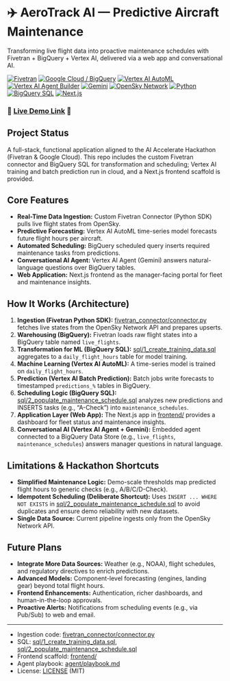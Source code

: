 # ✈️ AeroTrack AI — Predictive Aircraft Maintenance

Transforming live flight data into proactive maintenance schedules with Fivetran + BigQuery + Vertex AI, delivered via a web app and conversational AI.

[![Fivetran](https://img.shields.io/badge/Fivetran-Python%20SDK-2F8CFF?logo=fivetran&logoColor=white)](#)
[![Google Cloud / BigQuery](https://img.shields.io/badge/Google%20Cloud-BigQuery-4285F4?logo=googlecloud&logoColor=white)](#)
[![Vertex AI AutoML](https://img.shields.io/badge/Vertex%20AI-AutoML-4285F4?logo=googlecloud&logoColor=white)](#)
[![Vertex AI Agent Builder](https://img.shields.io/badge/Vertex%20AI-Agent%20Builder-4285F4?logo=googlecloud&logoColor=white)](#)
[![Gemini](https://img.shields.io/badge/Gemini-Conversational%20AI-4285F4?logo=googlecloud&logoColor=white)](#)
[![OpenSky Network](https://img.shields.io/badge/OpenSky%20Network-API-555555)](#)
[![Python](https://img.shields.io/badge/Python-3.x-3776AB?logo=python&logoColor=white)](#)
[![BigQuery SQL](https://img.shields.io/badge/SQL-BigQuery-FFCA28?logo=googlecloud&logoColor=black)](#)
[![Next.js](https://img.shields.io/badge/Next.js-15-000000?logo=nextdotjs&logoColor=white)](#)

### 🚀 [Live Demo Link](http://your-app-url-here.com) 🚀

## Project Status
A full-stack, functional application aligned to the AI Accelerate Hackathon (Fivetran & Google Cloud). This repo includes the custom Fivetran connector and BigQuery SQL for transformation and scheduling; Vertex AI training and batch prediction run in cloud, and a Next.js frontend scaffold is provided.

## Core Features
- **Real-Time Data Ingestion:** Custom Fivetran Connector (Python SDK) pulls live flight states from OpenSky.
- **Predictive Forecasting:** Vertex AI AutoML time-series model forecasts future flight hours per aircraft.
- **Automated Scheduling:** BigQuery scheduled query inserts required maintenance tasks from predictions.
- **Conversational AI Agent:** Vertex AI Agent (Gemini) answers natural-language questions over BigQuery tables.
- **Web Application:** Next.js frontend as the manager-facing portal for fleet and maintenance insights.

## How It Works (Architecture)
1. **Ingestion (Fivetran Python SDK):** [fivetran_connector/connector.py](cci:7://file:///c:/Users/vidit/Desktop/Projects/AeroTrackAI/fivetran_connector/connector.py:0:0-0:0) fetches live states from the OpenSky Network API and prepares upserts.
2. **Warehousing (BigQuery):** Fivetran loads raw flight states into a BigQuery table named `live_flights`.
3. **Transformation for ML (BigQuery SQL):** [sql/1_create_training_data.sql](cci:7://file:///c:/Users/vidit/Desktop/Projects/AeroTrackAI/sql/1_create_training_data.sql:0:0-0:0) aggregates to a `daily_flight_hours` table for model training.
4. **Machine Learning (Vertex AI AutoML):** A time-series model is trained on `daily_flight_hours`.
5. **Prediction (Vertex AI Batch Prediction):** Batch jobs write forecasts to timestamped `predictions_%` tables in BigQuery.
6. **Scheduling Logic (BigQuery SQL):** [sql/2_populate_maintenance_schedule.sql](cci:7://file:///c:/Users/vidit/Desktop/Projects/AeroTrackAI/sql/2_populate_maintenance_schedule.sql:0:0-0:0) analyzes new predictions and INSERTS tasks (e.g., “A-Check”) into `maintenance_schedules`.
7. **Application Layer (Web App):** The Next.js app in [frontend/](cci:7://file:///c:/Users/vidit/Desktop/Projects/AeroTrackAI/frontend:0:0-0:0) provides a dashboard for fleet status and maintenance insights.
8. **Conversational AI (Vertex AI Agent + Gemini):** Embedded agent connected to a BigQuery Data Store (e.g., `live_flights`, `maintenance_schedules`) answers manager questions in natural language.

## Limitations & Hackathon Shortcuts
- **Simplified Maintenance Logic:** Demo-scale thresholds map predicted flight hours to generic checks (e.g., A/B/C/D-Check).
- **Idempotent Scheduling (Deliberate Shortcut):** Uses `INSERT ... WHERE NOT EXISTS` in [sql/2_populate_maintenance_schedule.sql](cci:7://file:///c:/Users/vidit/Desktop/Projects/AeroTrackAI/sql/2_populate_maintenance_schedule.sql:0:0-0:0) to avoid duplicates and ensure demo reliability with new datasets.
- **Single Data Source:** Current pipeline ingests only from the OpenSky Network API.

## Future Plans
- **Integrate More Data Sources:** Weather (e.g., NOAA), flight schedules, and regulatory directives to enrich predictions.
- **Advanced Models:** Component-level forecasting (engines, landing gear) beyond total flight hours.
- **Frontend Enhancements:** Authentication, richer dashboards, and human-in-the-loop approvals.
- **Proactive Alerts:** Notifications from scheduling events (e.g., via Pub/Sub) to web and email.

---

- Ingestion code: [fivetran_connector/connector.py](cci:7://file:///c:/Users/vidit/Desktop/Projects/AeroTrackAI/fivetran_connector/connector.py:0:0-0:0)
- SQL: [sql/1_create_training_data.sql](cci:7://file:///c:/Users/vidit/Desktop/Projects/AeroTrackAI/sql/1_create_training_data.sql:0:0-0:0), [sql/2_populate_maintenance_schedule.sql](cci:7://file:///c:/Users/vidit/Desktop/Projects/AeroTrackAI/sql/2_populate_maintenance_schedule.sql:0:0-0:0)
- Frontend scaffold: [frontend/](cci:7://file:///c:/Users/vidit/Desktop/Projects/AeroTrackAI/frontend:0:0-0:0)
- Agent playbook: [agent/playbook.md](cci:7://file:///c:/Users/vidit/Desktop/Projects/AeroTrackAI/agent/playbook.md:0:0-0:0)
- License: [LICENSE](cci:7://file:///c:/Users/vidit/Desktop/Projects/AeroTrackAI/LICENSE:0:0-0:0) (MIT)

